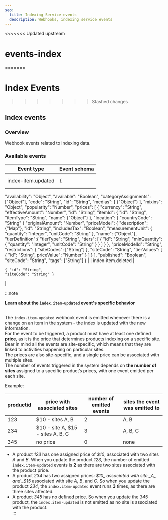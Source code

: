 ```yaml
---
seo:
  title: Indexing Service events
  description: Webhooks, indexing service events
---
```


<<<<<<< Updated upstream
# events-index
=======
# Index Events
>>>>>>> Stashed changes

## Index events

### Overview

Webhook events related to indexing data.

### Available events

| Event type         | Event schema                                                                                                                                                                                                                                                                                                                                                                                                                                                                                                                                                                                                                                                                                                                                                                                                                                                                                                                                                                                                                                                                                                                                                                                                                                                                                                                                                                                                                                                                                  |
| ------------------ | --------------------------------------------------------------------------------------------------------------------------------------------------------------------------------------------------------------------------------------------------------------------------------------------------------------------------------------------------------------------------------------------------------------------------------------------------------------------------------------------------------------------------------------------------------------------------------------------------------------------------------------------------------------------------------------------------------------------------------------------------------------------------------------------------------------------------------------------------------------------------------------------------------------------------------------------------------------------------------------------------------------------------------------------------------------------------------------------------------------------------------------------------------------------------------------------------------------------------------------------------------------------------------------------------------------------------------------------------------------------------------------------------------------------------------------------------------------------------------------------- |
| index-item.updated | <pre class="language-json"><code class="lang-json">{
  "availability": "Object",
  "available": "Boolean",
  "categoryAssignments": ["Object"],
  "code": "String",
  "id": "String",
  "medias": [
    {"Object"}
  ],
  "mixins": "Object",
  "popularity": "Number",
  "prices": [
    {
      "currency": "String",
      "effectiveAmount": "Number",
      "id": "String",
      "itemId": {
        "id": "String",
        "itemType": "String",
        "name": {"Object"}
      },
      "location": {
        "countryCode": "String"
      }
      "originalAmount": "Number",
      "priceModel": {
        "description": {"Map"},
        "id": "String",
        "includesTax": "Boolean",
        "measurementUnit": {
          "quantity": "Integer",
          "unitCode": "String"
        },
        "name": {"Object"},
        "tierDefinition":{
          "tierType": "String",
          "tiers": [
            {
              "id": "String",
              "minQuantity": {
                "quantity": "Integer",
                "unitCode": "String"
              }
            }
          ]
        }
      },
      "priceModelId": "String",
      "restrictions": {
        "siteCodes": ["String"]
      },
      "siteCode": "String",
      "tierValues": [
        {
          "id": "String",
          priceValue": "Number"
        }
      ]
    }
  ],
  "published": "Boolean",
  "siteCode": "String",
  "tags": ["String"]
}
</code></pre> |
| index-item.deleted | <pre class="language-json"><code class="lang-json">{
  "id": "String",
  "siteCode": "String"
}
</code></pre>                                                                                                                                                                                                                                                                                                                                                                                                                                                                                                                                                                                                                                                                                                                                                                                                                                                                                                                                                                                                                                                                                                                                                                                                                                                                                                                                                                                 |

:::note

**Learn about the `index.item-updated` event's specific behavior**

##

The `index.item-updated` webhook event is emitted whenever there is a change on an item in the system - the index is updated with the new information.\
For the event to be triggered, a product must have at least one defined **price**, as it is the price that determines products indexing on a specific site.\
Bear in mind all the events are site-specific, which means that they are linked to activities happening on particular sites.\
The prices are also site-specific, and a single price can be associated with multiple sites.\
The number of events triggered in the system depends on **the number of sites** assigned to a specific product’s prices, with one event emitted per each site.

Example:

| productid | price with associated sites       | number of emitted events | sites the event was emitted to |
| --------- | --------------------------------- | ------------------------ | ------------------------------ |
| 123       | $10 - sites A, B                  | 2                        | A, B                           |
| 234       | $10 - site A, $15 - sites A, B, C | 3                        | A, B, C                        |
| 345       | no price                          | 0                        | none                           |

* A product _123_ has one assigned price of _$10_, associated with two sites _A_ and _B_. When you update the product _123_, the number of emitted `index.item-updated` events is **2** as there are two sites associated with the product price.
* A product _234_ has two assigned prices: _$10_ associated with site _A_ and _$15_ associated with site _A_, _B_, and _C_. So when you update the product _234_, the `index.item-updated` event runs **3** times, as there are three sites affected.
* A product _345_ has no defined price. So when you update the _345_ product, the `index.item-updated` is not emitted as no site is associated with the product.\
  :::
